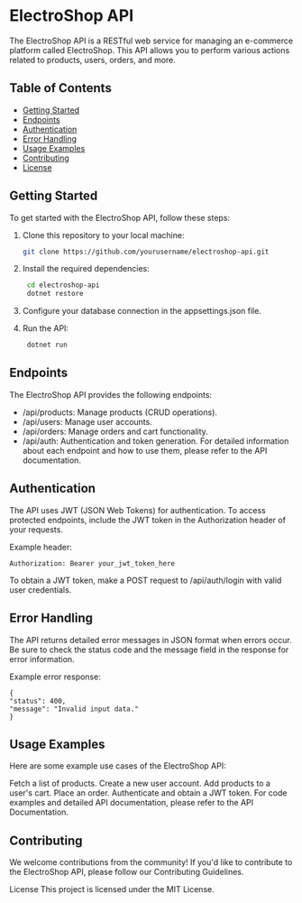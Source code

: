 # ElectroShop API

The ElectroShop API is a RESTful web service for managing an e-commerce platform called ElectroShop. This API allows you to perform various actions related to products, users, orders, and more.

## Table of Contents

- [Getting Started](#getting-started)
- [Endpoints](#endpoints)
- [Authentication](#authentication)
- [Error Handling](#error-handling)
- [Usage Examples](#usage-examples)
- [Contributing](#contributing)
- [License](#license)

## Getting Started

To get started with the ElectroShop API, follow these steps:

1. Clone this repository to your local machine:

   ```bash
   git clone https://github.com/yourusername/electroshop-api.git

2. Install the required dependencies:

   ```bash
    cd electroshop-api
    dotnet restore

3. Configure your database connection in the appsettings.json file.

4. Run the API:

   ```bash
    dotnet run

## Endpoints
The ElectroShop API provides the following endpoints:

* /api/products: Manage products (CRUD operations).
* /api/users: Manage user accounts.
* /api/orders: Manage orders and cart functionality.
* /api/auth: Authentication and token generation.
For detailed information about each endpoint and how to use them, please refer to the API documentation.

## Authentication
The API uses JWT (JSON Web Tokens) for authentication. To access protected endpoints, include the JWT token in the Authorization header of your requests.

Example header:

    Authorization: Bearer your_jwt_token_here

To obtain a JWT token, make a POST request to /api/auth/login with valid user credentials.

## Error Handling
The API returns detailed error messages in JSON format when errors occur. Be sure to check the status code and the message field in the response for error information.

Example error response:


    {
    "status": 400,
    "message": "Invalid input data."
    }
## Usage Examples
Here are some example use cases of the ElectroShop API:

Fetch a list of products.
Create a new user account.
Add products to a user's cart.
Place an order.
Authenticate and obtain a JWT token.
For code examples and detailed API documentation, please refer to the API Documentation.

## Contributing
We welcome contributions from the community! If you'd like to contribute to the ElectroShop API, please follow our Contributing Guidelines.

License
This project is licensed under the MIT License.





